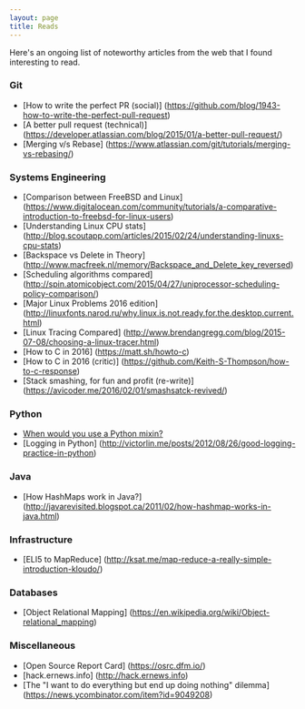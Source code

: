 ```yaml
---
layout: page
title: Reads
---
```


Here's an ongoing list of noteworthy articles from the web that I found interesting to read.

### Git
* [How to write the perfect PR (social)] (https://github.com/blog/1943-how-to-write-the-perfect-pull-request)
* [A better pull request (technical)] (https://developer.atlassian.com/blog/2015/01/a-better-pull-request/)
* [Merging v/s Rebase] (https://www.atlassian.com/git/tutorials/merging-vs-rebasing/)

### Systems Engineering
* [Comparison between FreeBSD and Linux] (https://www.digitalocean.com/community/tutorials/a-comparative-introduction-to-freebsd-for-linux-users)
* [Understanding Linux CPU stats] (http://blog.scoutapp.com/articles/2015/02/24/understanding-linuxs-cpu-stats)
* [Backspace vs Delete in Theory] (http://www.macfreek.nl/memory/Backspace_and_Delete_key_reversed)
* [Scheduling algorithms compared] (http://spin.atomicobject.com/2015/04/27/uniprocessor-scheduling-policy-comparison/)
* [Major Linux Problems 2016 edition] (http://linuxfonts.narod.ru/why.linux.is.not.ready.for.the.desktop.current.html)
* [Linux Tracing Compared] (http://www.brendangregg.com/blog/2015-07-08/choosing-a-linux-tracer.html)
* [How to C in 2016] (https://matt.sh/howto-c)
* [How to C in 2016 (critic)] (https://github.com/Keith-S-Thompson/how-to-c-response)
* [Stack smashing, for fun and profit (re-write)] (https://avicoder.me/2016/02/01/smashsatck-revived/)

### Python
* [When would you use a Python mixin?](http://ahal.ca/blog/2014/when-would-you-use-python-mixin/)
* [Logging in Python] (http://victorlin.me/posts/2012/08/26/good-logging-practice-in-python)

### Java
* [How HashMaps work in Java?] (http://javarevisited.blogspot.ca/2011/02/how-hashmap-works-in-java.html)

### Infrastructure
* [ELI5 to MapReduce] (http://ksat.me/map-reduce-a-really-simple-introduction-kloudo/)

### Databases
* [Object Relational Mapping] (https://en.wikipedia.org/wiki/Object-relational_mapping)

### Miscellaneous
* [Open Source Report Card] (https://osrc.dfm.io/)
* [hack.ernews.info] (http://hack.ernews.info)
* [The "I want to do everything but end up doing nothing" dilemma] (https://news.ycombinator.com/item?id=9049208)
